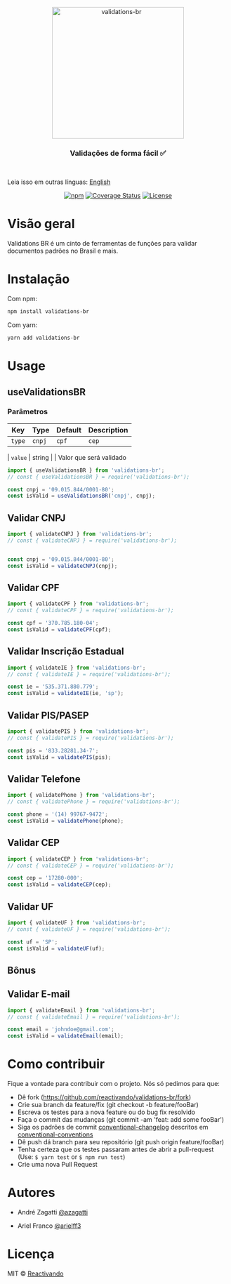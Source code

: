 <p align="center">
 <img width="300" src="https://res.cloudinary.com/zagatti/image/upload/v1597454271/validations-br/logo_w11ekb.png" alt="validations-br">
</p>


<h3 align="center">
  Validações de forma fácil ✅
</h3>

<br />

Leia isso em outras línguas: [English](https://github.com/reactivando/validations-br/blob/master/README.en.md)

<div align="center">

[![npm](https://img.shields.io/npm/v/validations-br.svg?color=%23007ec6&style=plastic)](https://www.npmjs.com/package/validations-br)<space><space>
[![Coverage Status](https://img.shields.io/coveralls/github/reactivando/validations-br?color=007ec6&style=plastic)](https://coveralls.io/github/reactivando/validations-br?branch=master)
[![License](https://img.shields.io/github/license/reactivando/validations-br?color=007ec6&style=plastic)](https://github.com/reactivando/validations-br/blob/master/LICENSE)

</div>

# Visão geral

Validations BR é um cinto de ferramentas de funções para validar documentos padrões no Brasil e mais.

# Instalação

Com npm:
```bash
npm install validations-br
``` 
Com yarn:
```bash
yarn add validations-br
```

# Usage

## useValidationsBR

### Parâmetros

| Key            | Type             | Default | Description                                                                                                                                                                                                                                                                                                                                    |
| -------------- | ---------------- | ------- | ---------------------------------------------------------------------------------------------------------------------------------------------------------------------------------------------------------------------------------------------------------------------------------------------------------------------------------------------- |
| `type`          | `cnpj` | `cpf` | `cep` | `email` | `pis` | `phone` | `uf`         |         | Tipo de dados que serão validados 

| `value`          | string         |         | Valor que será validado

```js
import { useValidationsBR } from 'validations-br';
// const { useValidationsBR } = require('validations-br');

const cnpj = '09.015.844/0001-80';
const isValid = useValidationsBR('cnpj', cnpj);
```

## Validar CNPJ

```js
import { validateCNPJ } from 'validations-br';
// const { validateCNPJ } = require('validations-br');


const cnpj = '09.015.844/0001-80';
const isValid = validateCNPJ(cnpj);
```

## Validar CPF

```js
import { validateCPF } from 'validations-br';
// const { validateCPF } = require('validations-br');

const cpf = '370.785.180-04';
const isValid = validateCPF(cpf);
```

## Validar Inscrição Estadual

```js
import { validateIE } from 'validations-br';
// const { validateIE } = require('validations-br');

const ie = '535.371.880.779';
const isValid = validateIE(ie, 'sp');
```

## Validar PIS/PASEP

```js
import { validatePIS } from 'validations-br';
// const { validatePIS } = require('validations-br');

const pis = '833.28281.34-7';
const isValid = validatePIS(pis);
```

## Validar Telefone

```js
import { validatePhone } from 'validations-br';
// const { validatePhone } = require('validations-br');

const phone = '(14) 99767-9472';
const isValid = validatePhone(phone);
```

## Validar CEP

```js
import { validateCEP } from 'validations-br';
// const { validateCEP } = require('validations-br');

const cep = '17280-000';
const isValid = validateCEP(cep);
```

## Validar UF

```js
import { validateUF } from 'validations-br';
// const { validateUF } = require('validations-br');

const uf = 'SP';
const isValid = validateUF(uf);
```

## Bônus

## Validar E-mail

```js
import { validateEmail } from 'validations-br';
// const { validateEmail } = require('validations-br');

const email = 'johndoe@gmail.com';
const isValid = validateEmail(email);
```


# Como contribuir

Fique a vontade para contribuir com o projeto. Nós só pedimos para que:

 - Dê fork (https://github.com/reactivando/validations-br/fork)
 - Crie sua branch da feature/fix (git checkout -b feature/fooBar)
 - Escreva os testes para a nova feature ou do bug fix resolvido
 - Faça o commit das mudanças (git commit -am 'feat: add some fooBar')
 - Siga os padrões de commit [conventional-changelog](https://github.com/ajoslin/conventional-changelog) descritos em 
[conventional-conventions](https://github.com/ajoslin/conventional-changelog/blob/master/conventions/angular.md)
 - Dê push dá branch para seu repositório (git push origin feature/fooBar)
 - Tenha certeza que os testes passaram antes de abrir a pull-request (Use: `$ yarn test` or `$ npm run test`)
 - Crie uma nova Pull Request

# Autores

- André Zagatti [@azagatti](https://linkedin.com/in/andre-zagatti/)

- Ariel Franco [@arielff3](https://www.linkedin.com/in/ariel-franco-ferreira-37b42b17a/)

# Licença
MIT © [Reactivando](https://github.com/reactivando)